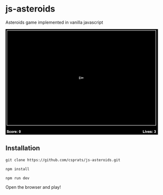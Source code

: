 # js-asteroids

Asteroids game implemented in vanilla javascript

![Asteroids Game Screenshot](public/asteroids-screenshot.png)

## Installation

```
git clone https://github.com/csprats/js-asteroids.git
```

```
npm install
```

```
npm run dev
```

Open the browser and play!
